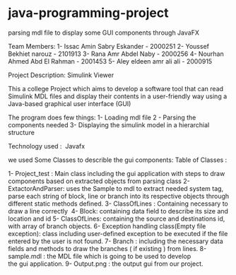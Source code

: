 # java-programming-project
parsing mdl file to display some GUI components through JavaFX

Team Members:
1- Issac Amin Sabry Eskander - 2000251
2- Youssef Bekhiet narouz - 2101913
3- Rana Amr Abdel Naby - 2000256
4- Nourhan Ahmed Abd El Rahman - 2001453
5- Aley eldeen amr ali ali - 2000915

Project Description: 
Simulink Viewer 

This a college Project which aims to develop a software tool that can read Simulink MDL files and display their contents in a user-friendly way using a Java-based graphical user interface (GUI)

The program does few things:
1- Loading mdl file 
2 - Parsing the components needed 
3- Displaying the simulink model in a hierarchial structure 


Technology used : 
Javafx

we used Some Classes to describle the gui components:
Table of Classes : 

1- Project_test : Main class including the gui application with steps to draw components based on extracted objects from parsing class
2- ExtactorAndParser: uses the Sample to mdl to extract needed system tag, parse each string of block, line or branch into its respective objects through different static methods defined.
3- ClassOfLines : Containing necessary to draw a line correctly 
4- Block:   containing data field to describe its size and location and id
5- ClassOfLines: containing the source and destinations id, with array of branch objects.
6- Exception handling class(Empty file exception): class including user-defined exception to be executed if the file entered 
by the user is not found.
7- Branch : including the necessary data fields and methods to draw the branches ( if existing ) from lines.
8-sample.mdl : the MDL file which is going to be used to develop the gui application.
9- Output.png : the output gui from our project.
